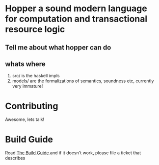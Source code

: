 # Hopper a sound modern language for computation and transactional resource logic

## Tell me about what hopper can do

## whats where

1. src/ is the haskell impls
2. models/ are the formalizations of semantics, soundness etc, currently very immature!


# Contributing
Awesome, lets talk!

# Build Guide
Read [The Build Guide ](./BuildGuide.md) and if it doesn't work, please file a ticket
that describes
